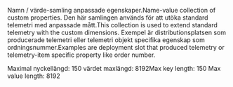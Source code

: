 <span data-ttu-id="b227d-101">Namn / värde-samling anpassade egenskaper.</span><span class="sxs-lookup"><span data-stu-id="b227d-101">Name-value collection of custom properties.</span></span> <span data-ttu-id="b227d-102">Den här samlingen används för att utöka standard telemetri med anpassade mått.</span><span class="sxs-lookup"><span data-stu-id="b227d-102">This collection is used to extend standard telemetry with the custom dimensions.</span></span> <span data-ttu-id="b227d-103">Exempel är distributionsplatsen som producerade telemetri eller telemetri objekt specifika egenskap som ordningsnummer.</span><span class="sxs-lookup"><span data-stu-id="b227d-103">Examples are deployment slot that produced telemetry or telemetry-item specific property like order number.</span></span> 

<span data-ttu-id="b227d-104">Maximal nyckellängd: 150 värdet maxlängd: 8192</span><span class="sxs-lookup"><span data-stu-id="b227d-104">Max key length: 150 Max value length: 8192</span></span>
